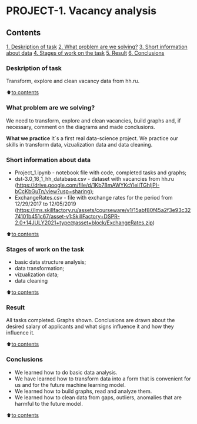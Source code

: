 # PROJECT-1. Vacancy analysis

## Contents
[1. Deskription of task](https://github.com/Odomari/homework_sf_data_science/tree/master/PROJECT-1/README.md#Deskription-of-task)
[2. What problem are we solving?](https://github.com/Odomari/homework_sf_data_science/tree/master/PROJECT-1/README.md#What-problem-are-we-solving?)
[3. Short information about data](https://github.com/Odomari/homework_sf_data_science/tree/master/PROJECT-1/README.md#Short-information-about-data)
[4. Stages of work on the task](https://github.com/Odomari/homework_sf_data_science/tree/master/PROJECT-1/README.md#Stages-of-work-on-the-task)
[5. Result](https://github.com/Odomari/homework_sf_data_science/tree/master/PROJECT-1/README.md#Result)
[6. Conclusions](https://github.com/Odomari/homework_sf_data_science/tree/master/PROJECT-1/README.md#Conclusions)

### Deskription of task
Transform, explore and clean vacancy data from hh.ru.

:arrow_up:[to contents](https://github.com/Odomari/homework_sf_data_science/tree/master/PROJECT-1/README.md#Contents)

### What problem are we solving?
We need to transform, explore and clean vacancies, build graphs and, if necessary, comment on the diagrams and made conclusions.

**What we practice**
It`s a first real data-science project. We practice our skills in transform data, vizualization data and data cleaning.

### Short information about data
- Project_1.ipynb - notebook file with code, completed tasks and graphs;
- dst-3.0_16_1_hh_database.csv - dataset with vacancies from hh.ru (https://drive.google.com/file/d/1Kb78mAWYKcYlellTGhIjPI-bCcKbGuTn/view?usp=sharing);
- ExchangeRates.csv - file with exchange rates for the period from 12/29/2017 to 12/05/2019 (https://lms.skillfactory.ru/assets/courseware/v1/15abf80f45a2f3e93c3274101b451c67/asset-v1:SkillFactory+DSPR-2.0+14JULY2021+type@asset+block/ExchangeRates.zip)

:arrow_up:[to contents](https://github.com/Odomari/homework_sf_data_science/tree/master/PROJECT-1/README.md#Contents)

### Stages of work on the task
- basic data structure analysis;
- data transformation;
- vizualization data;
- data cleaning

:arrow_up:[to contents](https://github.com/Odomari/homework_sf_data_science/tree/master/PROJECT-1/README.md#Contents)

### Result
All tasks completed. Graphs shown. Conclusions are drawn about the desired salary of applicants and what signs influence it and how they influence it.

:arrow_up:[to contents](https://github.com/Odomari/homework_sf_data_science/tree/master/PROJECT-1/README.md#Contents)

### Conclusions
- We learned how to do basic data analysis.
- We have learned how to transform data into a form that is convenient for us and for the future machine learning model.
- We learned how to build graphs, read and analyze them.
- We learned how to clean data from gaps, outliers, anomalies that are harmful to the future model.

:arrow_up:[to contents](https://github.com/Odomari/homework_sf_data_science/tree/master/PROJECT-1/README.md#Contents)